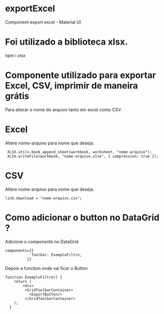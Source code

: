 # exportExcel

Component export excel - Material UI

# Foi utilizado a biblioteca xlsx.

npm i xlsx

# Componente utilizado para exportar Excel, CSV, imprimir de maneira grátis

Para alterar o nome do arquivo tanto em excel como CSV.

# Excel
  Altere nome-arquivo para nome que deseja.
  
```
 XLSX.utils.book_append_sheet(workbook, worksheet, "nome-arquivo");
 XLSX.writeFile(workbook, "nome-arquivo.xlsx", { compression: true });
```

# CSV
  Altere nome-arquivo para nome que deseja.
  
```
link.download = "nome-arquivo.csv";
```

# Como adicionar o button no DataGrid ?

Adicione o components no DataGrid

```
components={{
            Toolbar: ExemploFiltro,
          }}
```

Depois a function onde vai ficar o Button

```
function ExemploFiltro() {
    return (
        <div>
         <GridToolbarContainer>
           <ExportButton/>
         </GridToolbarContainer>
    );
  }
```

